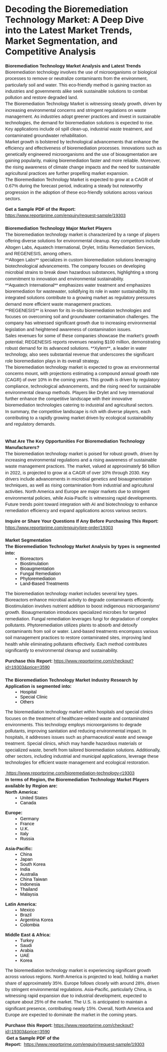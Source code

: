 <p style="line-height: 1.38; margin-top: 0pt; margin-bottom: 0pt;font-family: Arial,sans-serif;font-weight: 400;font-variant: normal;font-size: 11pt;" data-mce-style="line-height: 1.38; margin-top: 0pt; margin-bottom: 0pt;font-family: Arial,sans-serif;font-weight: 400;font-variant: normal;font-size: 11pt;"><h1>Decoding the Bioremediation Technology Market: A Deep Dive into the Latest Market Trends, Market Segmentation, and Competitive Analysis</h1></p><p style="line-height: 1.38; margin-top: 0pt; margin-bottom: 0pt;font-family: Arial,sans-serif;font-weight: 400;font-variant: normal;font-size: 11pt;" data-mce-style="line-height: 1.38; margin-top: 0pt; margin-bottom: 0pt;font-family: Arial,sans-serif;font-weight: 400;font-variant: normal;font-size: 11pt;"><strong>Bioremediation Technology Market Analysis and Latest Trends</strong></p>
<p style="line-height: 1.38; margin-top: 0pt; margin-bottom: 0pt;font-family: Arial,sans-serif;font-weight: 400;font-variant: normal;font-size: 11pt;" data-mce-style="line-height: 1.38; margin-top: 0pt; margin-bottom: 0pt;font-family: Arial,sans-serif;font-weight: 400;font-variant: normal;font-size: 11pt;"><p style="line-height: 1.38; margin-top: 0pt; margin-bottom: 0pt;font-family: Arial,sans-serif;font-weight: 400;font-variant: normal;font-size: 11pt;" data-mce-style="line-height: 1.38; margin-top: 0pt; margin-bottom: 0pt;font-family: Arial,sans-serif;font-weight: 400;font-variant: normal;font-size: 11pt;">Bioremediation technology involves the use of microorganisms or biological processes to remove or neutralize contaminants from the environment, particularly soil and water. This eco-friendly method is gaining traction as industries and governments alike seek sustainable solutions to combat pollution and restore degraded land. </p><p style="line-height: 1.38; margin-top: 0pt; margin-bottom: 0pt;font-family: Arial,sans-serif;font-weight: 400;font-variant: normal;font-size: 11pt;" data-mce-style="line-height: 1.38; margin-top: 0pt; margin-bottom: 0pt;font-family: Arial,sans-serif;font-weight: 400;font-variant: normal;font-size: 11pt;">The Bioremediation Technology Market is witnessing steady growth, driven by increasing environmental concerns and stringent regulations on waste management. As industries adopt greener practices and invest in sustainable technologies, the demand for bioremediation solutions is expected to rise. Key applications include oil spill clean-up, industrial waste treatment, and contaminated groundwater rehabilitation.</p><p style="line-height: 1.38; margin-top: 0pt; margin-bottom: 0pt;font-family: Arial,sans-serif;font-weight: 400;font-variant: normal;font-size: 11pt;" data-mce-style="line-height: 1.38; margin-top: 0pt; margin-bottom: 0pt;font-family: Arial,sans-serif;font-weight: 400;font-variant: normal;font-size: 11pt;">Market growth is bolstered by technological advancements that enhance the efficiency and effectiveness of bioremediation processes. Innovations such as genetically engineered microorganisms and the use of bioaugmentation are gaining popularity, making bioremediation faster and more reliable. Moreover, the rising awareness of climate change impacts and the need for sustainable agricultural practices are further propelling market expansion. </p><p style="line-height: 1.38; margin-top: 0pt; margin-bottom: 0pt;font-family: Arial,sans-serif;font-weight: 400;font-variant: normal;font-size: 11pt;" data-mce-style="line-height: 1.38; margin-top: 0pt; margin-bottom: 0pt;font-family: Arial,sans-serif;font-weight: 400;font-variant: normal;font-size: 11pt;">The Bioremediation Technology Market is expected to grow at a CAGR of 0.67% during the forecast period, indicating a steady but noteworthy progression in the adoption of these eco-friendly solutions across various sectors.</p></p>
<p style="line-height: 1.38; margin-top: 0pt; margin-bottom: 0pt;font-family: Arial,sans-serif;font-weight: 400;font-variant: normal;font-size: 11pt;" data-mce-style="line-height: 1.38; margin-top: 0pt; margin-bottom: 0pt;font-family: Arial,sans-serif;font-weight: 400;font-variant: normal;font-size: 11pt;"><strong>Get a Sample PDF of the Report:&nbsp;</strong> <a href="https://www.reportprime.com/enquiry/request-sample/19303?utm_campaign=150624&utm_medium=2&utm_source=Github&utm_content=ia&utm_term=20052025&utm_id=bioremediation-technology">https://www.reportprime.com/enquiry/request-sample/19303</a></p>
<p style="line-height: 1.38; margin-top: 0pt; margin-bottom: 0pt;font-family: Arial,sans-serif;font-weight: 400;font-variant: normal;font-size: 11pt;" data-mce-style="line-height: 1.38; margin-top: 0pt; margin-bottom: 0pt;font-family: Arial,sans-serif;font-weight: 400;font-variant: normal;font-size: 11pt;">&nbsp;</p>
<p style="line-height: 1.38; margin-top: 0pt; margin-bottom: 0pt;font-family: Arial,sans-serif;font-weight: 400;font-variant: normal;font-size: 11pt;" data-mce-style="line-height: 1.38; margin-top: 0pt; margin-bottom: 0pt;font-family: Arial,sans-serif;font-weight: 400;font-variant: normal;font-size: 11pt;"><strong>Bioremediation Technology Major Market Players</strong></p>
<p style="line-height: 1.38; margin-top: 0pt; margin-bottom: 0pt;font-family: Arial,sans-serif;font-weight: 400;font-variant: normal;font-size: 11pt;" data-mce-style="line-height: 1.38; margin-top: 0pt; margin-bottom: 0pt;font-family: Arial,sans-serif;font-weight: 400;font-variant: normal;font-size: 11pt;"><p style="line-height: 1.38; margin-top: 0pt; margin-bottom: 0pt;font-family: Arial,sans-serif;font-weight: 400;font-variant: normal;font-size: 11pt;" data-mce-style="line-height: 1.38; margin-top: 0pt; margin-bottom: 0pt;font-family: Arial,sans-serif;font-weight: 400;font-variant: normal;font-size: 11pt;">The bioremediation technology market is characterized by a range of players offering diverse solutions for environmental cleanup. Key competitors include Altogen Labs, Aquatech International, Drylet, InSitu Remediation Services, and REGENESIS, among others.</p><p style="line-height: 1.38; margin-top: 0pt; margin-bottom: 0pt;font-family: Arial,sans-serif;font-weight: 400;font-variant: normal;font-size: 11pt;" data-mce-style="line-height: 1.38; margin-top: 0pt; margin-bottom: 0pt;font-family: Arial,sans-serif;font-weight: 400;font-variant: normal;font-size: 11pt;">**Altogen Labs** specializes in custom bioremediation solutions leveraging biotechnological advancements. The company focuses on developing microbial strains to break down hazardous substances, highlighting a strong commitment to innovation and environmental sustainability.</p><p style="line-height: 1.38; margin-top: 0pt; margin-bottom: 0pt;font-family: Arial,sans-serif;font-weight: 400;font-variant: normal;font-size: 11pt;" data-mce-style="line-height: 1.38; margin-top: 0pt; margin-bottom: 0pt;font-family: Arial,sans-serif;font-weight: 400;font-variant: normal;font-size: 11pt;">**Aquatech International** emphasizes water treatment and emphasizes bioremediation for wastewater, solidifying its role in water sustainability. Its integrated solutions contribute to a growing market as regulatory pressures demand more efficient waste management practices.</p><p style="line-height: 1.38; margin-top: 0pt; margin-bottom: 0pt;font-family: Arial,sans-serif;font-weight: 400;font-variant: normal;font-size: 11pt;" data-mce-style="line-height: 1.38; margin-top: 0pt; margin-bottom: 0pt;font-family: Arial,sans-serif;font-weight: 400;font-variant: normal;font-size: 11pt;">**REGENESIS** is known for its in-situ bioremediation technologies and focuses on overcoming soil and groundwater contamination challenges. The company has witnessed significant growth due to increasing environmental legislation and heightened awareness of contamination issues.</p><p style="line-height: 1.38; margin-top: 0pt; margin-bottom: 0pt;font-family: Arial,sans-serif;font-weight: 400;font-variant: normal;font-size: 11pt;" data-mce-style="line-height: 1.38; margin-top: 0pt; margin-bottom: 0pt;font-family: Arial,sans-serif;font-weight: 400;font-variant: normal;font-size: 11pt;">Sales revenues for some of these companies showcase the market's growth potential; REGENESIS reports revenues nearing $100 million, demonstrating robust demand for its advanced solutions. **Xylem**, a leader in water technology, also sees substantial revenue that underscores the significant role bioremediation plays in its overall strategy.</p><p style="line-height: 1.38; margin-top: 0pt; margin-bottom: 0pt;font-family: Arial,sans-serif;font-weight: 400;font-variant: normal;font-size: 11pt;" data-mce-style="line-height: 1.38; margin-top: 0pt; margin-bottom: 0pt;font-family: Arial,sans-serif;font-weight: 400;font-variant: normal;font-size: 11pt;">The bioremediation technology market is expected to grow as environmental concerns mount, with projections estimating a compound annual growth rate (CAGR) of over 10% in the coming years. This growth is driven by regulatory compliance, technological advancements, and the rising need for sustainable environmental cleanup methods. Players like Drylet and Ivey International further enhance the competitive landscape with their innovative bioremediation technologies catering to industrial and agricultural sectors.</p><p style="line-height: 1.38; margin-top: 0pt; margin-bottom: 0pt;font-family: Arial,sans-serif;font-weight: 400;font-variant: normal;font-size: 11pt;" data-mce-style="line-height: 1.38; margin-top: 0pt; margin-bottom: 0pt;font-family: Arial,sans-serif;font-weight: 400;font-variant: normal;font-size: 11pt;">In summary, the competitive landscape is rich with diverse players, each contributing to a rapidly growing market driven by ecological sustainability and regulatory demands.</p></p>
<p style="line-height: 1.38; margin-top: 0pt; margin-bottom: 0pt;font-family: Arial,sans-serif;font-weight: 400;font-variant: normal;font-size: 11pt;" data-mce-style="line-height: 1.38; margin-top: 0pt; margin-bottom: 0pt;font-family: Arial,sans-serif;font-weight: 400;font-variant: normal;font-size: 11pt;">&nbsp;</p>
<p style="line-height: 1.38; margin-top: 0pt; margin-bottom: 0pt;font-family: Arial,sans-serif;font-weight: 400;font-variant: normal;font-size: 11pt;" data-mce-style="line-height: 1.38; margin-top: 0pt; margin-bottom: 0pt;font-family: Arial,sans-serif;font-weight: 400;font-variant: normal;font-size: 11pt;"><strong>What Are The Key Opportunities For Bioremediation Technology Manufacturers?</strong></p>
<p style="line-height: 1.38; margin-top: 0pt; margin-bottom: 0pt;font-family: Arial,sans-serif;font-weight: 400;font-variant: normal;font-size: 11pt;" data-mce-style="line-height: 1.38; margin-top: 0pt; margin-bottom: 0pt;font-family: Arial,sans-serif;font-weight: 400;font-variant: normal;font-size: 11pt;"><p style="line-height: 1.38; margin-top: 0pt; margin-bottom: 0pt;font-family: Arial,sans-serif;font-weight: 400;font-variant: normal;font-size: 11pt;" data-mce-style="line-height: 1.38; margin-top: 0pt; margin-bottom: 0pt;font-family: Arial,sans-serif;font-weight: 400;font-variant: normal;font-size: 11pt;">The bioremediation technology market is poised for robust growth, driven by increasing environmental regulations and a rising awareness of sustainable waste management practices. The market, valued at approximately $6 billion in 2022, is projected to grow at a CAGR of over 10% through 2030. Key drivers include advancements in microbial genetics and bioaugmentation techniques, as well as rising contamination from industrial and agricultural activities. North America and Europe are major markets due to stringent environmental policies, while Asia-Pacific is witnessing rapid developments. Future trends point toward integration with AI and biotechnology to enhance remediation efficiency and expand applications across various sectors.</p></p>
<p style="line-height: 1.38; margin-top: 0pt; margin-bottom: 0pt;font-family: Arial,sans-serif;font-weight: 400;font-variant: normal;font-size: 11pt;" data-mce-style="line-height: 1.38; margin-top: 0pt; margin-bottom: 0pt;font-family: Arial,sans-serif;font-weight: 400;font-variant: normal;font-size: 11pt;"><strong>Inquire or Share Your Questions If Any Before Purchasing This Report:</strong> <a href="https://www.reportprime.com/enquiry/pre-order/19303?utm_campaign=150624&utm_medium=2&utm_source=Github&utm_content=ia&utm_term=20052025&utm_id=bioremediation-technology">https://www.reportprime.com/enquiry/pre-order/19303</a></p>
<p style="line-height: 1.38; margin-top: 0pt; margin-bottom: 0pt;font-family: Arial,sans-serif;font-weight: 400;font-variant: normal;font-size: 11pt;" data-mce-style="line-height: 1.38; margin-top: 0pt; margin-bottom: 0pt;font-family: Arial,sans-serif;font-weight: 400;font-variant: normal;font-size: 11pt;">&nbsp;</p>
<p style="line-height: 1.38; margin-top: 0pt; margin-bottom: 0pt;font-family: Arial,sans-serif;font-weight: 400;font-variant: normal;font-size: 11pt;" data-mce-style="line-height: 1.38; margin-top: 0pt; margin-bottom: 0pt;font-family: Arial,sans-serif;font-weight: 400;font-variant: normal;font-size: 11pt;"><strong>Market Segmentation</strong></p>
<p style="line-height: 1.38; margin-top: 0pt; margin-bottom: 0pt;font-family: Arial,sans-serif;font-weight: 400;font-variant: normal;font-size: 11pt;" data-mce-style="line-height: 1.38; margin-top: 0pt; margin-bottom: 0pt;font-family: Arial,sans-serif;font-weight: 400;font-variant: normal;font-size: 11pt;"><strong>The Bioremediation Technology Market Analysis by types is segmented into:</strong></p>
<p style="line-height: 1.38; margin-top: 0pt; margin-bottom: 0pt;font-family: Arial,sans-serif;font-weight: 400;font-variant: normal;font-size: 11pt;" data-mce-style="line-height: 1.38; margin-top: 0pt; margin-bottom: 0pt;font-family: Arial,sans-serif;font-weight: 400;font-variant: normal;font-size: 11pt;"><ul style="margin-top: 0; margin-bottom: 0; padding-inline-start: 48px;" data-mce-style="margin-top: 0; margin-bottom: 0; padding-inline-start: 48px;"><li style="list-style-type: disc; font-size: 11pt; font-family: Arial,sans-serif; color: #000000; background-color: transparent; font-weight: 400; font-variant: normal; text-decoration: none; vertical-align: baseline; white-space: pre;" aria-level="1" data-mce-style="list-style-type: disc; font-size: 11pt; font-family: Arial,sans-serif; color: #000000; background-color: transparent; font-weight: 400; font-variant: normal; text-decoration: none; vertical-align: baseline; white-space: pre;">Bioreactors</li><li style="list-style-type: disc; font-size: 11pt; font-family: Arial,sans-serif; color: #000000; background-color: transparent; font-weight: 400; font-variant: normal; text-decoration: none; vertical-align: baseline; white-space: pre;" aria-level="1" data-mce-style="list-style-type: disc; font-size: 11pt; font-family: Arial,sans-serif; color: #000000; background-color: transparent; font-weight: 400; font-variant: normal; text-decoration: none; vertical-align: baseline; white-space: pre;">Biostimulation</li><li style="list-style-type: disc; font-size: 11pt; font-family: Arial,sans-serif; color: #000000; background-color: transparent; font-weight: 400; font-variant: normal; text-decoration: none; vertical-align: baseline; white-space: pre;" aria-level="1" data-mce-style="list-style-type: disc; font-size: 11pt; font-family: Arial,sans-serif; color: #000000; background-color: transparent; font-weight: 400; font-variant: normal; text-decoration: none; vertical-align: baseline; white-space: pre;">Bioaugmentation</li><li style="list-style-type: disc; font-size: 11pt; font-family: Arial,sans-serif; color: #000000; background-color: transparent; font-weight: 400; font-variant: normal; text-decoration: none; vertical-align: baseline; white-space: pre;" aria-level="1" data-mce-style="list-style-type: disc; font-size: 11pt; font-family: Arial,sans-serif; color: #000000; background-color: transparent; font-weight: 400; font-variant: normal; text-decoration: none; vertical-align: baseline; white-space: pre;">Fungal Remediation</li><li style="list-style-type: disc; font-size: 11pt; font-family: Arial,sans-serif; color: #000000; background-color: transparent; font-weight: 400; font-variant: normal; text-decoration: none; vertical-align: baseline; white-space: pre;" aria-level="1" data-mce-style="list-style-type: disc; font-size: 11pt; font-family: Arial,sans-serif; color: #000000; background-color: transparent; font-weight: 400; font-variant: normal; text-decoration: none; vertical-align: baseline; white-space: pre;">Phytoremediation</li><li style="list-style-type: disc; font-size: 11pt; font-family: Arial,sans-serif; color: #000000; background-color: transparent; font-weight: 400; font-variant: normal; text-decoration: none; vertical-align: baseline; white-space: pre;" aria-level="1" data-mce-style="list-style-type: disc; font-size: 11pt; font-family: Arial,sans-serif; color: #000000; background-color: transparent; font-weight: 400; font-variant: normal; text-decoration: none; vertical-align: baseline; white-space: pre;">Land-Based Treatments</li></ul></p>
<p style="line-height: 1.38; margin-top: 0pt; margin-bottom: 0pt;font-family: Arial,sans-serif;font-weight: 400;font-variant: normal;font-size: 11pt;" data-mce-style="line-height: 1.38; margin-top: 0pt; margin-bottom: 0pt;font-family: Arial,sans-serif;font-weight: 400;font-variant: normal;font-size: 11pt;"><p style="line-height: 1.38; margin-top: 0pt; margin-bottom: 0pt;font-family: Arial,sans-serif;font-weight: 400;font-variant: normal;font-size: 11pt;" data-mce-style="line-height: 1.38; margin-top: 0pt; margin-bottom: 0pt;font-family: Arial,sans-serif;font-weight: 400;font-variant: normal;font-size: 11pt;">The bioremediation technology market includes several key types. Bioreactors enhance microbial activity to degrade contaminants efficiently. Biostimulation involves nutrient addition to boost indigenous microorganisms' growth. Bioaugmentation introduces specialized microbes for targeted remediation. Fungal remediation leverages fungi for degradation of complex pollutants. Phytoremediation utilizes plants to absorb and detoxify contaminants from soil or water. Land-based treatments encompass various soil management practices to restore contaminated sites, improving land health while eliminating pollutants effectively. Each method contributes significantly to environmental cleanup and sustainability.</p></p>
<p style="line-height: 1.38; margin-top: 0pt; margin-bottom: 0pt;font-family: Arial,sans-serif;font-weight: 400;font-variant: normal;font-size: 11pt;" data-mce-style="line-height: 1.38; margin-top: 0pt; margin-bottom: 0pt;font-family: Arial,sans-serif;font-weight: 400;font-variant: normal;font-size: 11pt;"><strong>Purchase this Report:&nbsp;</strong><a href="https://www.reportprime.com/checkout?id=19303&price=3590&utm_campaign=150624&utm_medium=2&utm_source=Github&utm_content=ia&utm_term=20052025&utm_id=bioremediation-technology">https://www.reportprime.com/checkout?id=19303&price=3590</a></p>
<p style="line-height: 1.38; margin-top: 0pt; margin-bottom: 0pt;font-family: Arial,sans-serif;font-weight: 400;font-variant: normal;font-size: 11pt;" data-mce-style="line-height: 1.38; margin-top: 0pt; margin-bottom: 0pt;font-family: Arial,sans-serif;font-weight: 400;font-variant: normal;font-size: 11pt;">&nbsp;</p>
<p style="line-height: 1.38; margin-top: 0pt; margin-bottom: 0pt;font-family: Arial,sans-serif;font-weight: 400;font-variant: normal;font-size: 11pt;" data-mce-style="line-height: 1.38; margin-top: 0pt; margin-bottom: 0pt;font-family: Arial,sans-serif;font-weight: 400;font-variant: normal;font-size: 11pt;"><strong>The Bioremediation Technology Market Industry Research by Application is segmented into:</strong></p>
<p style="line-height: 1.38; margin-top: 0pt; margin-bottom: 0pt;font-family: Arial,sans-serif;font-weight: 400;font-variant: normal;font-size: 11pt;" data-mce-style="line-height: 1.38; margin-top: 0pt; margin-bottom: 0pt;font-family: Arial,sans-serif;font-weight: 400;font-variant: normal;font-size: 11pt;"><ul style="margin-top: 0; margin-bottom: 0; padding-inline-start: 48px;" data-mce-style="margin-top: 0; margin-bottom: 0; padding-inline-start: 48px;"><li style="list-style-type: disc; font-size: 11pt; font-family: Arial,sans-serif; color: #000000; background-color: transparent; font-weight: 400; font-variant: normal; text-decoration: none; vertical-align: baseline; white-space: pre;" aria-level="1" data-mce-style="list-style-type: disc; font-size: 11pt; font-family: Arial,sans-serif; color: #000000; background-color: transparent; font-weight: 400; font-variant: normal; text-decoration: none; vertical-align: baseline; white-space: pre;">Hospital</li><li style="list-style-type: disc; font-size: 11pt; font-family: Arial,sans-serif; color: #000000; background-color: transparent; font-weight: 400; font-variant: normal; text-decoration: none; vertical-align: baseline; white-space: pre;" aria-level="1" data-mce-style="list-style-type: disc; font-size: 11pt; font-family: Arial,sans-serif; color: #000000; background-color: transparent; font-weight: 400; font-variant: normal; text-decoration: none; vertical-align: baseline; white-space: pre;">Special Clinic</li><li style="list-style-type: disc; font-size: 11pt; font-family: Arial,sans-serif; color: #000000; background-color: transparent; font-weight: 400; font-variant: normal; text-decoration: none; vertical-align: baseline; white-space: pre;" aria-level="1" data-mce-style="list-style-type: disc; font-size: 11pt; font-family: Arial,sans-serif; color: #000000; background-color: transparent; font-weight: 400; font-variant: normal; text-decoration: none; vertical-align: baseline; white-space: pre;">Others</li></ul></p>
<p style="line-height: 1.38; margin-top: 0pt; margin-bottom: 0pt;font-family: Arial,sans-serif;font-weight: 400;font-variant: normal;font-size: 11pt;" data-mce-style="line-height: 1.38; margin-top: 0pt; margin-bottom: 0pt;font-family: Arial,sans-serif;font-weight: 400;font-variant: normal;font-size: 11pt;"><p style="line-height: 1.38; margin-top: 0pt; margin-bottom: 0pt;font-family: Arial,sans-serif;font-weight: 400;font-variant: normal;font-size: 11pt;" data-mce-style="line-height: 1.38; margin-top: 0pt; margin-bottom: 0pt;font-family: Arial,sans-serif;font-weight: 400;font-variant: normal;font-size: 11pt;">The bioremediation technology market within hospitals and special clinics focuses on the treatment of healthcare-related waste and contaminated environments. This technology employs microorganisms to degrade pollutants, improving sanitation and reducing environmental impact. In hospitals, it addresses issues such as pharmaceutical waste and sewage treatment. Special clinics, which may handle hazardous materials or specialized waste, benefit from tailored bioremediation solutions. Additionally, other sectors, including industrial and municipal applications, leverage these technologies for efficient waste management and ecological restoration.</p></p>
<p style="line-height: 1.38; margin-top: 0pt; margin-bottom: 0pt;font-family: Arial,sans-serif;font-weight: 400;font-variant: normal;font-size: 11pt;" data-mce-style="line-height: 1.38; margin-top: 0pt; margin-bottom: 0pt;font-family: Arial,sans-serif;font-weight: 400;font-variant: normal;font-size: 11pt;"><a href="https://www.reportprime.com/bioremediation-technology-r19303?utm_campaign=150624&utm_medium=2&utm_source=Github&utm_content=ia&utm_term=20052025&utm_id=bioremediation-technology">&nbsp;https://www.reportprime.com/bioremediation-technology-r19303</a></p>
<p style="line-height: 1.38; margin-top: 0pt; margin-bottom: 0pt;font-family: Arial,sans-serif;font-weight: 400;font-variant: normal;font-size: 11pt;" data-mce-style="line-height: 1.38; margin-top: 0pt; margin-bottom: 0pt;font-family: Arial,sans-serif;font-weight: 400;font-variant: normal;font-size: 11pt;"><strong>In terms of Region, the Bioremediation Technology Market Players available by Region are:</strong></p>
<p style="line-height: 1.38; margin-top: 0pt; margin-bottom: 0pt;font-family: Arial,sans-serif;font-weight: 400;font-variant: normal;font-size: 11pt;" data-mce-style="line-height: 1.38; margin-top: 0pt; margin-bottom: 0pt;font-family: Arial,sans-serif;font-weight: 400;font-variant: normal;font-size: 11pt;">
    <p style="line-height: 1.38; margin-top: 0pt; margin-bottom: 0pt;font-family: Arial,sans-serif;font-weight: 400;font-variant: normal;font-size: 11pt;" data-mce-style="line-height: 1.38; margin-top: 0pt; margin-bottom: 0pt;font-family: Arial,sans-serif;font-weight: 400;font-variant: normal;font-size: 11pt;"> <strong> North America: </strong>
        <ul style="margin-top: 0; margin-bottom: 0; padding-inline-start: 48px;" data-mce-style="margin-top: 0; margin-bottom: 0; padding-inline-start: 48px;">
            <li style="list-style-type: disc; font-size: 11pt; font-family: Arial,sans-serif; color: #000000; background-color: transparent; font-weight: 400; font-variant: normal; text-decoration: none; vertical-align: baseline; white-space: pre;" aria-level="1" data-mce-style="list-style-type: disc; font-size: 11pt; font-family: Arial,sans-serif; color: #000000; background-color: transparent; font-weight: 400; font-variant: normal; text-decoration: none; vertical-align: baseline; white-space: pre;">United States</li>
            <li style="list-style-type: disc; font-size: 11pt; font-family: Arial,sans-serif; color: #000000; background-color: transparent; font-weight: 400; font-variant: normal; text-decoration: none; vertical-align: baseline; white-space: pre;" aria-level="1" data-mce-style="list-style-type: disc; font-size: 11pt; font-family: Arial,sans-serif; color: #000000; background-color: transparent; font-weight: 400; font-variant: normal; text-decoration: none; vertical-align: baseline; white-space: pre;">Canada</li>
        </ul>
        </p> 
    <p style="line-height: 1.38; margin-top: 0pt; margin-bottom: 0pt;font-family: Arial,sans-serif;font-weight: 400;font-variant: normal;font-size: 11pt;" data-mce-style="line-height: 1.38; margin-top: 0pt; margin-bottom: 0pt;font-family: Arial,sans-serif;font-weight: 400;font-variant: normal;font-size: 11pt;"> <strong> Europe: </strong>
        <ul style="margin-top: 0; margin-bottom: 0; padding-inline-start: 48px;" data-mce-style="margin-top: 0; margin-bottom: 0; padding-inline-start: 48px;">
            <li style="list-style-type: disc; font-size: 11pt; font-family: Arial,sans-serif; color: #000000; background-color: transparent; font-weight: 400; font-variant: normal; text-decoration: none; vertical-align: baseline; white-space: pre;" aria-level="1" data-mce-style="list-style-type: disc; font-size: 11pt; font-family: Arial,sans-serif; color: #000000; background-color: transparent; font-weight: 400; font-variant: normal; text-decoration: none; vertical-align: baseline; white-space: pre;">Germany</li>
            <li style="list-style-type: disc; font-size: 11pt; font-family: Arial,sans-serif; color: #000000; background-color: transparent; font-weight: 400; font-variant: normal; text-decoration: none; vertical-align: baseline; white-space: pre;" aria-level="1" data-mce-style="list-style-type: disc; font-size: 11pt; font-family: Arial,sans-serif; color: #000000; background-color: transparent; font-weight: 400; font-variant: normal; text-decoration: none; vertical-align: baseline; white-space: pre;">France</li>
            <li style="list-style-type: disc; font-size: 11pt; font-family: Arial,sans-serif; color: #000000; background-color: transparent; font-weight: 400; font-variant: normal; text-decoration: none; vertical-align: baseline; white-space: pre;" aria-level="1" data-mce-style="list-style-type: disc; font-size: 11pt; font-family: Arial,sans-serif; color: #000000; background-color: transparent; font-weight: 400; font-variant: normal; text-decoration: none; vertical-align: baseline; white-space: pre;">U.K.</li>
            <li style="list-style-type: disc; font-size: 11pt; font-family: Arial,sans-serif; color: #000000; background-color: transparent; font-weight: 400; font-variant: normal; text-decoration: none; vertical-align: baseline; white-space: pre;" aria-level="1" data-mce-style="list-style-type: disc; font-size: 11pt; font-family: Arial,sans-serif; color: #000000; background-color: transparent; font-weight: 400; font-variant: normal; text-decoration: none; vertical-align: baseline; white-space: pre;">Italy</li>
            <li style="list-style-type: disc; font-size: 11pt; font-family: Arial,sans-serif; color: #000000; background-color: transparent; font-weight: 400; font-variant: normal; text-decoration: none; vertical-align: baseline; white-space: pre;" aria-level="1" data-mce-style="list-style-type: disc; font-size: 11pt; font-family: Arial,sans-serif; color: #000000; background-color: transparent; font-weight: 400; font-variant: normal; text-decoration: none; vertical-align: baseline; white-space: pre;">Russia</li>
        </ul>
        </p> 
    <p style="line-height: 1.38; margin-top: 0pt; margin-bottom: 0pt;font-family: Arial,sans-serif;font-weight: 400;font-variant: normal;font-size: 11pt;" data-mce-style="line-height: 1.38; margin-top: 0pt; margin-bottom: 0pt;font-family: Arial,sans-serif;font-weight: 400;font-variant: normal;font-size: 11pt;"> <strong> Asia-Pacific: </strong>
        <ul style="margin-top: 0; margin-bottom: 0; padding-inline-start: 48px;" data-mce-style="margin-top: 0; margin-bottom: 0; padding-inline-start: 48px;">
            <li style="list-style-type: disc; font-size: 11pt; font-family: Arial,sans-serif; color: #000000; background-color: transparent; font-weight: 400; font-variant: normal; text-decoration: none; vertical-align: baseline; white-space: pre;" aria-level="1" data-mce-style="list-style-type: disc; font-size: 11pt; font-family: Arial,sans-serif; color: #000000; background-color: transparent; font-weight: 400; font-variant: normal; text-decoration: none; vertical-align: baseline; white-space: pre;">China</li>
            <li style="list-style-type: disc; font-size: 11pt; font-family: Arial,sans-serif; color: #000000; background-color: transparent; font-weight: 400; font-variant: normal; text-decoration: none; vertical-align: baseline; white-space: pre;" aria-level="1" data-mce-style="list-style-type: disc; font-size: 11pt; font-family: Arial,sans-serif; color: #000000; background-color: transparent; font-weight: 400; font-variant: normal; text-decoration: none; vertical-align: baseline; white-space: pre;">Japan</li>
            <li style="list-style-type: disc; font-size: 11pt; font-family: Arial,sans-serif; color: #000000; background-color: transparent; font-weight: 400; font-variant: normal; text-decoration: none; vertical-align: baseline; white-space: pre;" aria-level="1" data-mce-style="list-style-type: disc; font-size: 11pt; font-family: Arial,sans-serif; color: #000000; background-color: transparent; font-weight: 400; font-variant: normal; text-decoration: none; vertical-align: baseline; white-space: pre;">South Korea</li>
            <li style="list-style-type: disc; font-size: 11pt; font-family: Arial,sans-serif; color: #000000; background-color: transparent; font-weight: 400; font-variant: normal; text-decoration: none; vertical-align: baseline; white-space: pre;" aria-level="1" data-mce-style="list-style-type: disc; font-size: 11pt; font-family: Arial,sans-serif; color: #000000; background-color: transparent; font-weight: 400; font-variant: normal; text-decoration: none; vertical-align: baseline; white-space: pre;">India</li>
            <li style="list-style-type: disc; font-size: 11pt; font-family: Arial,sans-serif; color: #000000; background-color: transparent; font-weight: 400; font-variant: normal; text-decoration: none; vertical-align: baseline; white-space: pre;" aria-level="1" data-mce-style="list-style-type: disc; font-size: 11pt; font-family: Arial,sans-serif; color: #000000; background-color: transparent; font-weight: 400; font-variant: normal; text-decoration: none; vertical-align: baseline; white-space: pre;">Australia</li>
            <li style="list-style-type: disc; font-size: 11pt; font-family: Arial,sans-serif; color: #000000; background-color: transparent; font-weight: 400; font-variant: normal; text-decoration: none; vertical-align: baseline; white-space: pre;" aria-level="1" data-mce-style="list-style-type: disc; font-size: 11pt; font-family: Arial,sans-serif; color: #000000; background-color: transparent; font-weight: 400; font-variant: normal; text-decoration: none; vertical-align: baseline; white-space: pre;">China Taiwan</li>
            <li style="list-style-type: disc; font-size: 11pt; font-family: Arial,sans-serif; color: #000000; background-color: transparent; font-weight: 400; font-variant: normal; text-decoration: none; vertical-align: baseline; white-space: pre;" aria-level="1" data-mce-style="list-style-type: disc; font-size: 11pt; font-family: Arial,sans-serif; color: #000000; background-color: transparent; font-weight: 400; font-variant: normal; text-decoration: none; vertical-align: baseline; white-space: pre;">Indonesia</li>
            <li style="list-style-type: disc; font-size: 11pt; font-family: Arial,sans-serif; color: #000000; background-color: transparent; font-weight: 400; font-variant: normal; text-decoration: none; vertical-align: baseline; white-space: pre;" aria-level="1" data-mce-style="list-style-type: disc; font-size: 11pt; font-family: Arial,sans-serif; color: #000000; background-color: transparent; font-weight: 400; font-variant: normal; text-decoration: none; vertical-align: baseline; white-space: pre;">Thailand</li>
            <li style="list-style-type: disc; font-size: 11pt; font-family: Arial,sans-serif; color: #000000; background-color: transparent; font-weight: 400; font-variant: normal; text-decoration: none; vertical-align: baseline; white-space: pre;" aria-level="1" data-mce-style="list-style-type: disc; font-size: 11pt; font-family: Arial,sans-serif; color: #000000; background-color: transparent; font-weight: 400; font-variant: normal; text-decoration: none; vertical-align: baseline; white-space: pre;">Malaysia</li>
        </ul>
        </p> 
    <p style="line-height: 1.38; margin-top: 0pt; margin-bottom: 0pt;font-family: Arial,sans-serif;font-weight: 400;font-variant: normal;font-size: 11pt;" data-mce-style="line-height: 1.38; margin-top: 0pt; margin-bottom: 0pt;font-family: Arial,sans-serif;font-weight: 400;font-variant: normal;font-size: 11pt;"> <strong> Latin America: </strong>
        <ul style="margin-top: 0; margin-bottom: 0; padding-inline-start: 48px;" data-mce-style="margin-top: 0; margin-bottom: 0; padding-inline-start: 48px;">
            <li style="list-style-type: disc; font-size: 11pt; font-family: Arial,sans-serif; color: #000000; background-color: transparent; font-weight: 400; font-variant: normal; text-decoration: none; vertical-align: baseline; white-space: pre;" aria-level="1" data-mce-style="list-style-type: disc; font-size: 11pt; font-family: Arial,sans-serif; color: #000000; background-color: transparent; font-weight: 400; font-variant: normal; text-decoration: none; vertical-align: baseline; white-space: pre;">Mexico</li>
            <li style="list-style-type: disc; font-size: 11pt; font-family: Arial,sans-serif; color: #000000; background-color: transparent; font-weight: 400; font-variant: normal; text-decoration: none; vertical-align: baseline; white-space: pre;" aria-level="1" data-mce-style="list-style-type: disc; font-size: 11pt; font-family: Arial,sans-serif; color: #000000; background-color: transparent; font-weight: 400; font-variant: normal; text-decoration: none; vertical-align: baseline; white-space: pre;">Brazil</li>
            <li style="list-style-type: disc; font-size: 11pt; font-family: Arial,sans-serif; color: #000000; background-color: transparent; font-weight: 400; font-variant: normal; text-decoration: none; vertical-align: baseline; white-space: pre;" aria-level="1" data-mce-style="list-style-type: disc; font-size: 11pt; font-family: Arial,sans-serif; color: #000000; background-color: transparent; font-weight: 400; font-variant: normal; text-decoration: none; vertical-align: baseline; white-space: pre;">Argentina Korea</li>
            <li style="list-style-type: disc; font-size: 11pt; font-family: Arial,sans-serif; color: #000000; background-color: transparent; font-weight: 400; font-variant: normal; text-decoration: none; vertical-align: baseline; white-space: pre;" aria-level="1" data-mce-style="list-style-type: disc; font-size: 11pt; font-family: Arial,sans-serif; color: #000000; background-color: transparent; font-weight: 400; font-variant: normal; text-decoration: none; vertical-align: baseline; white-space: pre;">Colombia</li>
        </ul>
        </p> 
    <p style="line-height: 1.38; margin-top: 0pt; margin-bottom: 0pt;font-family: Arial,sans-serif;font-weight: 400;font-variant: normal;font-size: 11pt;" data-mce-style="line-height: 1.38; margin-top: 0pt; margin-bottom: 0pt;font-family: Arial,sans-serif;font-weight: 400;font-variant: normal;font-size: 11pt;"> <strong> Middle East & Africa: </strong>
        <ul style="margin-top: 0; margin-bottom: 0; padding-inline-start: 48px;" data-mce-style="margin-top: 0; margin-bottom: 0; padding-inline-start: 48px;">
            <li style="list-style-type: disc; font-size: 11pt; font-family: Arial,sans-serif; color: #000000; background-color: transparent; font-weight: 400; font-variant: normal; text-decoration: none; vertical-align: baseline; white-space: pre;" aria-level="1" data-mce-style="list-style-type: disc; font-size: 11pt; font-family: Arial,sans-serif; color: #000000; background-color: transparent; font-weight: 400; font-variant: normal; text-decoration: none; vertical-align: baseline; white-space: pre;">Turkey</li>
            <li style="list-style-type: disc; font-size: 11pt; font-family: Arial,sans-serif; color: #000000; background-color: transparent; font-weight: 400; font-variant: normal; text-decoration: none; vertical-align: baseline; white-space: pre;" aria-level="1" data-mce-style="list-style-type: disc; font-size: 11pt; font-family: Arial,sans-serif; color: #000000; background-color: transparent; font-weight: 400; font-variant: normal; text-decoration: none; vertical-align: baseline; white-space: pre;">Saudi</li>
            <li style="list-style-type: disc; font-size: 11pt; font-family: Arial,sans-serif; color: #000000; background-color: transparent; font-weight: 400; font-variant: normal; text-decoration: none; vertical-align: baseline; white-space: pre;" aria-level="1" data-mce-style="list-style-type: disc; font-size: 11pt; font-family: Arial,sans-serif; color: #000000; background-color: transparent; font-weight: 400; font-variant: normal; text-decoration: none; vertical-align: baseline; white-space: pre;">Arabia</li>
            <li style="list-style-type: disc; font-size: 11pt; font-family: Arial,sans-serif; color: #000000; background-color: transparent; font-weight: 400; font-variant: normal; text-decoration: none; vertical-align: baseline; white-space: pre;" aria-level="1" data-mce-style="list-style-type: disc; font-size: 11pt; font-family: Arial,sans-serif; color: #000000; background-color: transparent; font-weight: 400; font-variant: normal; text-decoration: none; vertical-align: baseline; white-space: pre;">UAE</li>
            <li style="list-style-type: disc; font-size: 11pt; font-family: Arial,sans-serif; color: #000000; background-color: transparent; font-weight: 400; font-variant: normal; text-decoration: none; vertical-align: baseline; white-space: pre;" aria-level="1" data-mce-style="list-style-type: disc; font-size: 11pt; font-family: Arial,sans-serif; color: #000000; background-color: transparent; font-weight: 400; font-variant: normal; text-decoration: none; vertical-align: baseline; white-space: pre;">Korea</li>
        </ul>
    </p>
    </p>
<p style="line-height: 1.38; margin-top: 0pt; margin-bottom: 0pt;font-family: Arial,sans-serif;font-weight: 400;font-variant: normal;font-size: 11pt;" data-mce-style="line-height: 1.38; margin-top: 0pt; margin-bottom: 0pt;font-family: Arial,sans-serif;font-weight: 400;font-variant: normal;font-size: 11pt;"><p style="line-height: 1.38; margin-top: 0pt; margin-bottom: 0pt;font-family: Arial,sans-serif;font-weight: 400;font-variant: normal;font-size: 11pt;" data-mce-style="line-height: 1.38; margin-top: 0pt; margin-bottom: 0pt;font-family: Arial,sans-serif;font-weight: 400;font-variant: normal;font-size: 11pt;">The bioremediation technology market is experiencing significant growth across various regions. North America is projected to lead, holding a market share of approximately 35%. Europe follows closely with around 28%, driven by stringent environmental regulations. Asia-Pacific, particularly China, is witnessing rapid expansion due to industrial development, expected to capture about 25% of the market. The U.S. is anticipated to maintain a significant presence, contributing nearly 15%. Overall, North America and Europe are expected to dominate the market in the coming years.</p></p>
<p style="line-height: 1.38; margin-top: 0pt; margin-bottom: 0pt;font-family: Arial,sans-serif;font-weight: 400;font-variant: normal;font-size: 11pt;" data-mce-style="line-height: 1.38; margin-top: 0pt; margin-bottom: 0pt;font-family: Arial,sans-serif;font-weight: 400;font-variant: normal;font-size: 11pt;"><strong>Purchase this Report: </strong><a href="https://www.reportprime.com/checkout?id=19303&price=3590&utm_campaign=150624&utm_medium=2&utm_source=Github&utm_content=ia&utm_term=20052025&utm_id=bioremediation-technology">https://www.reportprime.com/checkout?id=19303&price=3590</a></p>
<p style="line-height: 1.38; margin-top: 0pt; margin-bottom: 0pt;font-family: Arial,sans-serif;font-weight: 400;font-variant: normal;font-size: 11pt;" data-mce-style="line-height: 1.38; margin-top: 0pt; margin-bottom: 0pt;font-family: Arial,sans-serif;font-weight: 400;font-variant: normal;font-size: 11pt;">&nbsp;<strong>Get a Sample PDF of the Report:&nbsp;&nbsp;</strong><a href="https://www.reportprime.com/enquiry/request-sample/19303?utm_campaign=150624&utm_medium=2&utm_source=Github&utm_content=ia&utm_term=20052025&utm_id=bioremediation-technology">https://www.reportprime.com/enquiry/request-sample/19303</a></p>
<p style="line-height: 1.38; margin-top: 0pt; margin-bottom: 0pt;font-family: Arial,sans-serif;font-weight: 400;font-variant: normal;font-size: 11pt;" data-mce-style="line-height: 1.38; margin-top: 0pt; margin-bottom: 0pt;font-family: Arial,sans-serif;font-weight: 400;font-variant: normal;font-size: 11pt;"><strong></strong></p>
<p style="line-height: 1.38; margin-top: 0pt; margin-bottom: 0pt;font-family: Arial,sans-serif;font-weight: 400;font-variant: normal;font-size: 11pt;" data-mce-style="line-height: 1.38; margin-top: 0pt; margin-bottom: 0pt;font-family: Arial,sans-serif;font-weight: 400;font-variant: normal;font-size: 11pt;"><p style="line-height: 1.38; margin-top: 0pt; margin-bottom: 0pt;font-family: Arial,sans-serif;font-weight: 400;font-variant: normal;font-size: 11pt;" data-mce-style="line-height: 1.38; margin-top: 0pt; margin-bottom: 0pt;font-family: Arial,sans-serif;font-weight: 400;font-variant: normal;font-size: 11pt;"></p><p style="line-height: 1.38; margin-top: 0pt; margin-bottom: 0pt;font-family: Arial,sans-serif;font-weight: 400;font-variant: normal;font-size: 11pt;" data-mce-style="line-height: 1.38; margin-top: 0pt; margin-bottom: 0pt;font-family: Arial,sans-serif;font-weight: 400;font-variant: normal;font-size: 11pt;"></p><p style="line-height: 1.38; margin-top: 0pt; margin-bottom: 0pt;font-family: Arial,sans-serif;font-weight: 400;font-variant: normal;font-size: 11pt;" data-mce-style="line-height: 1.38; margin-top: 0pt; margin-bottom: 0pt;font-family: Arial,sans-serif;font-weight: 400;font-variant: normal;font-size: 11pt;"></p></p>
